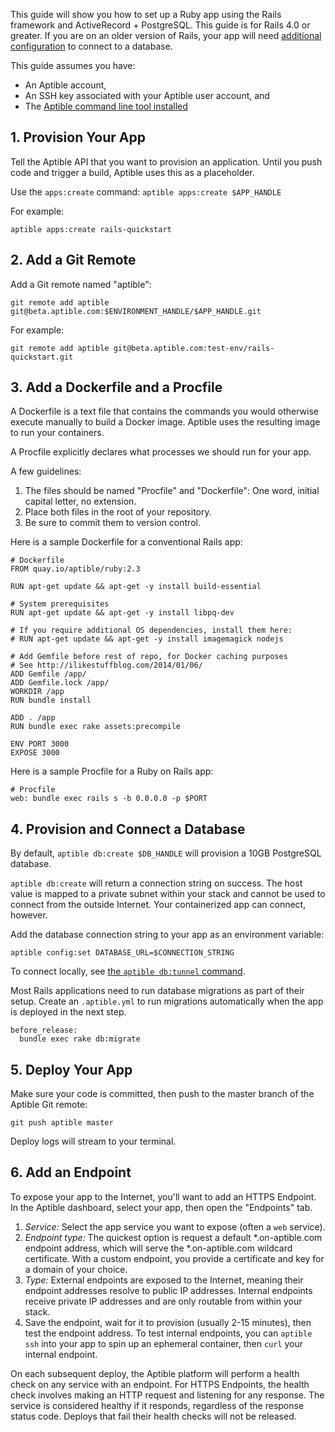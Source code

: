 This guide will show you how to set up a Ruby app using the Rails framework and ActiveRecord + PostgreSQL. This guide is for Rails 4.0 or greater. If you are on an older version of Rails, your app will need [additional configuration](http://edgeguides.rubyonrails.org/configuring.html#configuring-a-database) to connect to a database.

This guide assumes you have:

- An Aptible account,
- An SSH key associated with your Aptible user account, and
- The [Aptible command line tool installed](/support/topics/cli/how-to-install-cli)

## 1. Provision Your App

Tell the Aptible API that you want to provision an application. Until you push code and trigger a build, Aptible uses this as a placeholder.

Use the `apps:create` command: `aptible apps:create $APP_HANDLE`

For example:

    aptible apps:create rails-quickstart

## 2. Add a Git Remote

Add a Git remote named "aptible":

    git remote add aptible git@beta.aptible.com:$ENVIRONMENT_HANDLE/$APP_HANDLE.git

For example:

    git remote add aptible git@beta.aptible.com:test-env/rails-quickstart.git

## 3. Add a Dockerfile and a Procfile

A Dockerfile is a text file that contains the commands you would otherwise execute manually to build a Docker image. Aptible uses the resulting image to run your containers.

A Procfile explicitly declares what processes we should run for your app.

A few guidelines:

1. The files should be named "Procfile" and "Dockerfile": One word, initial capital letter, no extension.
2. Place both files in the root of your repository.
3. Be sure to commit them to version control.

Here is a sample Dockerfile for a conventional Rails app:

    # Dockerfile
    FROM quay.io/aptible/ruby:2.3

    RUN apt-get update && apt-get -y install build-essential

    # System prerequisites
    RUN apt-get update && apt-get -y install libpq-dev

    # If you require additional OS dependencies, install them here:
    # RUN apt-get update && apt-get -y install imagemagick nodejs

    # Add Gemfile before rest of repo, for Docker caching purposes
    # See http://ilikestuffblog.com/2014/01/06/
    ADD Gemfile /app/
    ADD Gemfile.lock /app/
    WORKDIR /app
    RUN bundle install

    ADD . /app
    RUN bundle exec rake assets:precompile

    ENV PORT 3000
    EXPOSE 3000


Here is a sample Procfile for a Ruby on Rails app:

    # Procfile
    web: bundle exec rails s -b 0.0.0.0 -p $PORT

## 4. Provision and Connect a Database

By default, `aptible db:create $DB_HANDLE` will provision a 10GB PostgreSQL database.

`aptible db:create` will return a connection string on success. The host value is mapped to a private subnet within your stack and cannot be used to connect from the outside Internet. Your containerized app can connect, however.

Add the database connection string to your app as an environment variable:

    aptible config:set DATABASE_URL=$CONNECTION_STRING

To connect locally, see [the `aptible db:tunnel` command](/support/topics/cli/how-to-connect-to-database-from-outside/).

Most Rails applications need to run database migrations as part of their setup.
Create an `.aptible.yml` to run migrations automatically when the app is deployed in the next step.

    before_release:
      bundle exec rake db:migrate

## 5. Deploy Your App

Make sure your code is committed, then push to the master branch of the Aptible Git remote:

    git push aptible master

Deploy logs will stream to your terminal.

## 6. Add an Endpoint

To expose your app to the Internet, you'll want to add an HTTPS Endpoint. In the Aptible dashboard, select your app, then open the "Endpoints" tab.

1. *Service:* Select the app service you want to expose (often a `web` service).
2. *Endpoint type:* The quickest option is request a default *.on-aptible.com endpoint address, which will serve the *.on-aptible.com wildcard certificate. With a custom endpoint, you provide a certificate and key for a domain of your choice.
3. *Type:* External endpoints are exposed to the Internet, meaning their endpoint addresses resolve to public IP addresses. Internal endpoints receive private IP addresses and are only routable from within your stack.
4. Save the endpoint, wait for it to provision (usually 2-15 minutes), then test the endpoint address. To test internal endpoints, you can `aptible ssh`
 into your app to spin up an ephemeral container, then `curl` your internal endpoint.

On each subsequent deploy, the Aptible platform will perform a health check on any service with an endpoint. For HTTPS Endpoints, the health check involves making an HTTP request and listening for any response. The service is considered healthy if it responds, regardless of the response status code. Deploys that fail their health checks will not be released.
